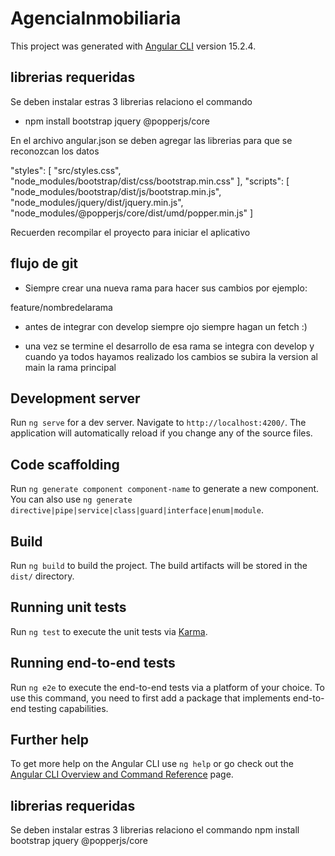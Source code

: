 # AgenciaInmobiliaria

This project was generated with [Angular CLI](https://github.com/angular/angular-cli) version 15.2.4.

## librerias requeridas
Se deben instalar estras 3 librerias relaciono el commando
* npm install bootstrap jquery @popperjs/core 

En el archivo angular.json se deben agregar las librerias para que se reconozcan los datos

"styles": [
   "src/styles.css",
   "node_modules/bootstrap/dist/css/bootstrap.min.css"
    ],
"scripts": [
   "node_modules/bootstrap/dist/js/bootstrap.min.js",
   "node_modules/jquery/dist/jquery.min.js",
   "node_modules/@popperjs/core/dist/umd/popper.min.js"
    ]

Recuerden recompilar el proyecto para iniciar el aplicativo


## flujo de git 

* Siempre crear una nueva rama para hacer sus cambios por ejemplo:

feature/nombredelarama

* antes de integrar con develop siempre ojo siempre hagan un fetch :)

* una vez se termine el desarrollo de esa rama se integra con develop y cuando ya todos hayamos realizado los cambios se subira la 
version al main la rama principal


## Development server

Run `ng serve` for a dev server. Navigate to `http://localhost:4200/`. The application will automatically reload if you change any of the source files.

## Code scaffolding

Run `ng generate component component-name` to generate a new component. You can also use `ng generate directive|pipe|service|class|guard|interface|enum|module`.

## Build

Run `ng build` to build the project. The build artifacts will be stored in the `dist/` directory.

## Running unit tests

Run `ng test` to execute the unit tests via [Karma](https://karma-runner.github.io).

## Running end-to-end tests

Run `ng e2e` to execute the end-to-end tests via a platform of your choice. To use this command, you need to first add a package that implements end-to-end testing capabilities.

## Further help

To get more help on the Angular CLI use `ng help` or go check out the [Angular CLI Overview and Command Reference](https://angular.io/cli) page.

## librerias requeridas
Se deben instalar estras 3 librerias relaciono el commando
npm install bootstrap jquery @popperjs/core 